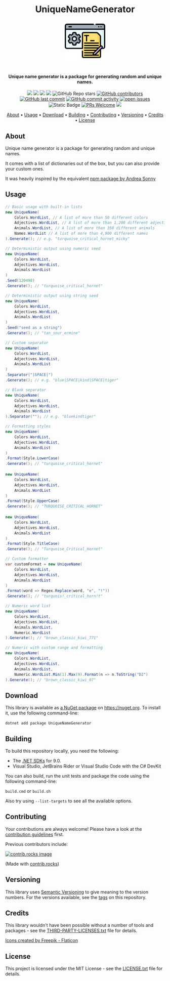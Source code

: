 
<h1 align="center">UniqueNameGenerator</h1>
<div align="center">
  <img src="PackageIcon.png" alt="UniqueNameGenerator"/>
</div>
<h4 align="center"><br>Unique name generator is a package for generating random and unique names.<br></h4>
<div align="center">

[![](https://img.shields.io/github/actions/workflow/status/michael-wolfenden/UniqueNameGenerator/ci.yaml?branch=main)](https://github.com/michael-wolfenden/UniqueNameGenerator/actions?query=branch%3amain)
[![](https://img.shields.io/github/release/michael-wolfenden/UniqueNameGenerator.svg?label=latest%20release&color=007edf)](https://github.com/michael-wolfenden/UniqueNameGenerator/releases/latest)
[![](https://img.shields.io/nuget/dt/UniqueNameGenerator.svg?label=downloads&color=007edf&logo=nuget)](https://www.nuget.org/packages/UniqueNameGenerator)
[![](https://img.shields.io/librariesio/dependents/nuget/UniqueNameGenerator.svg?label=dependent%20libraries)](https://libraries.io/nuget/UniqueNameGenerator)
![GitHub Repo stars](https://img.shields.io/github/stars/michael-wolfenden/UniqueNameGenerator?style=flat)
[![GitHub contributors](https://img.shields.io/github/contributors/michael-wolfenden/UniqueNameGenerator)](https://github.com/michael-wolfenden/UniqueNameGenerator/graphs/contributors)
[![GitHub last commit](https://img.shields.io/github/last-commit/michael-wolfenden/UniqueNameGenerator)](https://github.com/michael-wolfenden/UniqueNameGenerator)
[![GitHub commit activity](https://img.shields.io/github/commit-activity/m/michael-wolfenden/UniqueNameGenerator)](https://github.com/michael-wolfenden/UniqueNameGenerator/graphs/commit-activity)
[![open issues](https://img.shields.io/github/issues/michael-wolfenden/UniqueNameGenerator)](https://github.com/michael-wolfenden/UniqueNameGenerator/issues)
![Static Badge](https://img.shields.io/badge/netstandard2.0-dummy?label=dotnet&color=%235027d5)
[![PRs Welcome](https://img.shields.io/badge/PRs-welcome-brightgreen.svg?style=flat-square)](https://makeapullrequest.com)
![](https://img.shields.io/badge/release%20strategy-githubflow-orange.svg)

<a href="#about">About</a> •
<a href="#usage">Usage</a> •
<a href="#download">Download</a> •
<a href="#building">Building</a> •
<a href="#contributing">Contributing</a> •
<a href="#versioning">Versioning</a> •
<a href="#credits">Credits</a> •
<a href="#license">License</a>
</div>

## About

Unique name generator is a package for generating random and unique names.

It comes with a list of dictionaries out of the box, but you can also provide your custom ones.

It was heavily inspired by the equivalent [npm package by Andrea Sonny](https://www.npmjs.com/package/unique-names-generator)

## Usage

```csharp
// Basic usage with built-in lists
new UniqueName(
    Colors.WordList, // A list of more than 50 different colors
    Adjectives.WordList, // A list of more than 1,200 different adjectives
    Animals.WordList, // A list of more than 350 different animals
    Names.WordList // A list of more than 4,900 different names
).Generate(); // e.g. "turquoise_critical_hornet_micky"
```

```csharp
// Deterministic output using numeric seed
new UniqueName(
    Colors.WordList,
    Adjectives.WordList,
    Animals.WordList
)
.Seed(120498)
.Generate(); // "turquoise_critical_hornet"
```

```csharp
// Deterministic output using string seed
new UniqueName(
    Colors.WordList,
    Adjectives.WordList,
    Animals.WordList
)
.Seed("seed as a string")
.Generate(); // "tan_sour_ermine"
```

```csharp
// Custom separator
new UniqueName(
    Colors.WordList,
    Adjectives.WordList,
    Animals.WordList
)
.Separator("|SPACE|")
.Generate(); // e.g. "blue|SPACE|kind|SPACE|tiger"
```

```csharp
// Blank separator
new UniqueName(
    Colors.WordList,
    Adjectives.WordList,
    Animals.WordList
).Separator(""); // e.g. "bluekindtiger"
```

```csharp
// Formatting styles
new UniqueName(
    Colors.WordList,
    Adjectives.WordList,
    Animals.WordList
)
.Format(Style.LowerCase)
.Generate(); // "turquoise_critical_hornet"

new UniqueName(
    Colors.WordList,
    Adjectives.WordList,
    Animals.WordList
)
.Format(Style.UpperCase)
.Generate(); // "TURQUOISE_CRITICAL_HORNET"

new UniqueName(
    Colors.WordList,
    Adjectives.WordList,
    Animals.WordList
)
.Format(Style.TitleCase)
.Generate(); // "Turquoise_Critical_Hornet"
```

```csharp
// Custom formatter
var customFormat = new UniqueName(
    Colors.WordList,
    Adjectives.WordList,
    Animals.WordList
)
.Format(word => Regex.Replace(word, "e", "!"))
.Generate(); // "turquois!_critical_horn!t"
```

```csharp
// Numeric word list
new UniqueName(
    Colors.WordList,
    Adjectives.WordList,
    Animals.WordList,
    Numeric.WordList
).Generate(); // "brown_classic_kiwi_771"
```

```csharp
// Numeric with custom range and formatting
new UniqueName(
    Colors.WordList,
    Adjectives.WordList,
    Animals.WordList,
    Numeric.WordList.Min(1).Max(9).Format(n => n.ToString("D2")
).Generate(); // "brown_classic_kiwi_07"
```

## Download
This library is available as [a NuGet package](https://www.nuget.org/packages/UniqueNameGenerator) on https://nuget.org. To install it, use the following command-line:

`dotnet add package UniqueNameGenerator`

## Building

To build this repository locally, you need the following:
* The [.NET SDKs](https://dotnet.microsoft.com/en-us/download/visual-studio-sdks) for 9.0.
* Visual Studio, JetBrains Rider or Visual Studio Code with the C# DevKit

You can also build, run the unit tests and package the code using the following command-line:

`build.cmd` or `build.sh`

Also try using `--list-targets` to see all the available options.

## Contributing

Your contributions are always welcome! Please have a look at the [contribution guidelines](CONTRIBUTING.md) first.

Previous contributors include:

<a href="https://github.com/michael-wolfenden/UniqueNameGenerator/graphs/contributors">
  <img src="https://contrib.rocks/image?repo=michael-wolfenden/UniqueNameGenerator" alt="contrib.rocks image" />
</a>

(Made with [contrib.rocks](https://contrib.rocks))

## Versioning

This library uses [Semantic Versioning](https://semver.org/) to give meaning to the version numbers. For the versions available, see the [tags](https://github.com/michael-wolfenden/UniqueNameGenerator/releases) on this repository.

## Credits

This library wouldn't have been possible without a number of tools and packages - see the [THIRD-PARTY-LICENSES.txt](THIRD-PARTY-LICENSES.txt) file for details.

<a href="https://www.flaticon.com/free-icon/text-generator_10328754" title="icons">Icons created by Freepik - Flaticon</a>

## License

This project is licensed under the MIT License - see the [LICENSE.txt](LICENSE.txt) file for details.

